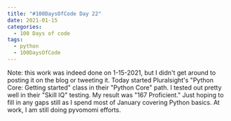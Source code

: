 ```yaml
---
title: "#100DaysOfCode Day 22"
date: 2021-01-15
categories:
  - 100 Days of code
tags:
  - python
  - 100DaysOfCode
---
```


Note: this work was indeed done on 1-15-2021, but I didn't get around to posting it on the blog or tweeting it. Today started Pluralsight's "Python Core: Getting started" class in their "Python Core" path.  I tested out pretty well in their "Skill IQ" testing.  My result was "167 Proficient."  Just hoping to fill in any gaps still as I spend most of January covering Python basics.  At work, I am still doing pyvomomi efforts.


[100DaysOfCode]:https://www.100daysofcode.com/faq/

